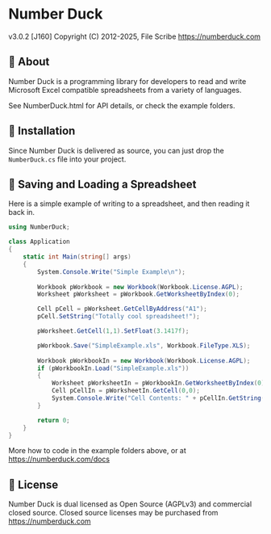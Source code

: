 # Number Duck
v3.0.2 [J160]
Copyright (C) 2012-2025, File Scribe
https://numberduck.com

## 🦆 About
Number Duck is a programming library for developers to read and write Microsoft Excel compatible spreadsheets from a variety of languages.

See NumberDuck.html for API details, or check the example folders.

## 🚧 Installation
Since Number Duck is delivered as source, you can just drop the `NumberDuck.cs` file into your project.

## 💾 Saving and Loading a Spreadsheet
Here is a simple example of writing to a spreadsheet, and then reading it back in.

```csharp
using NumberDuck;

class Application
{
	static int Main(string[] args)
	{
		System.Console.Write("Simple Example\n");
		
		Workbook pWorkbook = new Workbook(Workbook.License.AGPL);
		Worksheet pWorksheet = pWorkbook.GetWorksheetByIndex(0);

		Cell pCell = pWorksheet.GetCellByAddress("A1");
		pCell.SetString("Totally cool spreadsheet!");

		pWorksheet.GetCell(1,1).SetFloat(3.1417f);

		pWorkbook.Save("SimpleExample.xls", Workbook.FileType.XLS);
		
		Workbook pWorkbookIn = new Workbook(Workbook.License.AGPL);
		if (pWorkbookIn.Load("SimpleExample.xls"))
		{
			Worksheet pWorksheetIn = pWorkbookIn.GetWorksheetByIndex(0);
			Cell pCellIn = pWorksheetIn.GetCell(0,0);
			System.Console.Write("Cell Contents: " + pCellIn.GetString() + "\n");
		}

		return 0;
	}
}
```

More how to code in the example folders above, or at https://numberduck.com/docs

## 👮 License
Number Duck is dual licensed as Open Source (AGPLv3) and commercial closed source.
Closed source licenses may be purchased from https://numberduck.com
